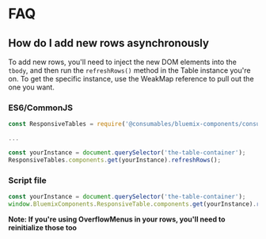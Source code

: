 # FAQ

## How do I add new rows asynchronously

To add new rows, you'll need to inject the new DOM elements into the `tbody`, and then run
the `refreshRows()` method in the Table instance you're on. To get the specific instance,
use the WeakMap reference to pull out the one you want.

### ES6/CommonJS

```js
const ResponsiveTables = require('@consumables/bluemix-components/consumables/js/umd/responsive-table');

...

const yourInstance = document.querySelector('the-table-container');
ResponsiveTables.components.get(yourInstance).refreshRows();
```

### Script file

```js
const yourInstance = document.querySelector('the-table-container');
window.BluemixComponents.ResponsiveTable.components.get(yourInstance).refreshRows();
```

**Note: If you're using OverflowMenus in your rows, you'll need to reinitialize those too**
